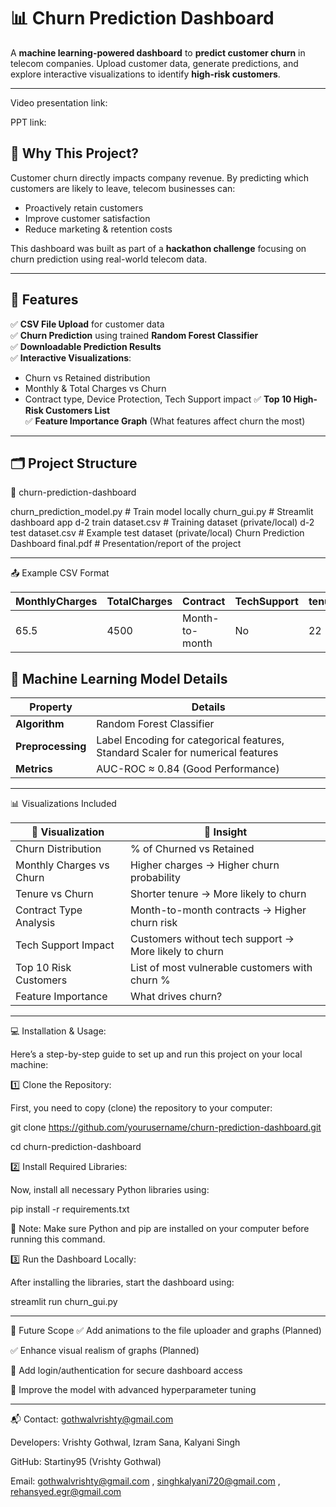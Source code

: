 # 📊 Churn Prediction Dashboard

A **machine learning-powered dashboard** to **predict customer churn** in telecom companies. Upload customer data, generate predictions, and explore interactive visualizations to identify **high-risk customers**.

---
Video presentation link:

PPT link:

## 🌟 Why This Project?

Customer churn directly impacts company revenue. By predicting which customers are likely to leave, telecom businesses can:

- Proactively retain customers
- Improve customer satisfaction
- Reduce marketing & retention costs

This dashboard was built as part of a **hackathon challenge** focusing on churn prediction using real-world telecom data.

---

## 🚀 Features

✅ **CSV File Upload** for customer data  
✅ **Churn Prediction** using trained **Random Forest Classifier**  
✅ **Downloadable Prediction Results**  
✅ **Interactive Visualizations**:
- Churn vs Retained distribution
- Monthly & Total Charges vs Churn
- Contract type, Device Protection, Tech Support impact
✅ **Top 10 High-Risk Customers List**  
✅ **Feature Importance Graph** (What features affect churn the most)

---

## 🗂️ Project Structure

📁 churn-prediction-dashboard

 churn_prediction_model.py # Train model locally
 churn_gui.py # Streamlit dashboard app
 d-2 train dataset.csv # Training dataset (private/local)
 d-2 test dataset.csv # Example test dataset (private/local)
 Churn Prediction Dashboard final.pdf # Presentation/report of the project

_________________________________________________________________________________________________________

📤 Example CSV Format

| MonthlyCharges | TotalCharges | Contract       | TechSupport | tenure | DeviceProtection | ... |
| -------------- | ------------ | -------------- | ----------- | ------ | ---------------- | --- |
| 65.5           | 4500         | Month-to-month | No          | 22     | Yes              | ... |

## 🤖 Machine Learning Model Details

| **Property**     | **Details**                                                                     |
|------------------|-------------------------------------------------------------------------------- |
| **Algorithm**    | Random Forest Classifier                                                        |
| **Preprocessing**| Label Encoding for categorical features, Standard Scaler for numerical features |
| **Metrics**      | AUC-ROC ≈ 0.84 (Good Performance)                                               |

_________________________________________________________________________________________________________

📊 Visualizations Included

| 🔸 Visualization         | 📌 Insight                                           |
| ------------------------ | ----------------------------------------------------- |
| Churn Distribution       | % of Churned vs Retained                              |
| Monthly Charges vs Churn | Higher charges → Higher churn probability             |
| Tenure vs Churn          | Shorter tenure → More likely to churn                 |
| Contract Type Analysis   | Month-to-month contracts → Higher churn risk          |
| Tech Support Impact      | Customers without tech support → More likely to churn |
| Top 10 Risk Customers    | List of most vulnerable customers with churn %        |
| Feature Importance       | What drives churn?                                    |

_________________________________________________________________________________________________________


💻 Installation & Usage:

Here’s a step-by-step guide to set up and run this project on your local machine:

1️⃣ Clone the Repository:

First, you need to copy (clone) the repository to your computer:

git clone https://github.com/yourusername/churn-prediction-dashboard.git

cd churn-prediction-dashboard

2️⃣ Install Required Libraries:

Now, install all necessary Python libraries using:

pip install -r requirements.txt


📌 Note:
Make sure Python and pip are installed on your computer before running this command.


3️⃣ Run the Dashboard Locally:

After installing the libraries, start the dashboard using:

streamlit run churn_gui.py



______________________________________________________________________________________________________

🎯 Future Scope
✅ Add animations to the file uploader and graphs (Planned)

✅ Enhance visual realism of graphs (Planned)

🔐 Add login/authentication for secure dashboard access

🧠 Improve the model with advanced hyperparameter tuning

_______________________________________________________________________________________________________


📬 Contact: gothwalvrishty@gmail.com 

Developers: Vrishty Gothwal, Izram Sana, Kalyani Singh

GitHub: Startiny95 (Vrishty Gothwal)

Email: gothwalvrishty@gmail.com , singhkalyani720@gmail.com , rehansyed.egr@gmail.com








